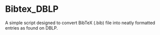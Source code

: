 # Bibtex_DBLP
A simple script designed to convert BibTeX (.bib) file into neatly formatted entries as found on DBLP. 
